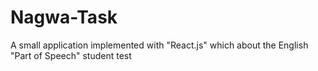 # Nagwa-Task
A small application implemented with "React.js" which about the English "Part of Speech" student test

